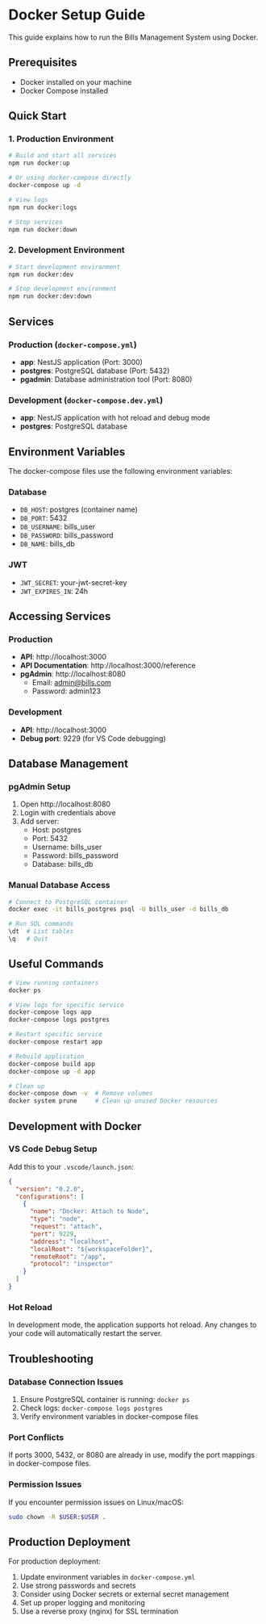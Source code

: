 # Docker Setup Guide

This guide explains how to run the Bills Management System using Docker.

## Prerequisites

- Docker installed on your machine
- Docker Compose installed

## Quick Start

### 1. Production Environment

```bash
# Build and start all services
npm run docker:up

# Or using docker-compose directly
docker-compose up -d

# View logs
npm run docker:logs

# Stop services
npm run docker:down
```

### 2. Development Environment

```bash
# Start development environment
npm run docker:dev

# Stop development environment
npm run docker:dev:down
```

## Services

### Production (`docker-compose.yml`)

- **app**: NestJS application (Port: 3000)
- **postgres**: PostgreSQL database (Port: 5432)
- **pgadmin**: Database administration tool (Port: 8080)

### Development (`docker-compose.dev.yml`)

- **app**: NestJS application with hot reload and debug mode
- **postgres**: PostgreSQL database

## Environment Variables

The docker-compose files use the following environment variables:

### Database
- `DB_HOST`: postgres (container name)
- `DB_PORT`: 5432
- `DB_USERNAME`: bills_user
- `DB_PASSWORD`: bills_password
- `DB_NAME`: bills_db

### JWT
- `JWT_SECRET`: your-jwt-secret-key
- `JWT_EXPIRES_IN`: 24h

## Accessing Services

### Production
- **API**: http://localhost:3000
- **API Documentation**: http://localhost:3000/reference
- **pgAdmin**: http://localhost:8080
  - Email: admin@bills.com
  - Password: admin123

### Development
- **API**: http://localhost:3000
- **Debug port**: 9229 (for VS Code debugging)

## Database Management

### pgAdmin Setup
1. Open http://localhost:8080
2. Login with credentials above
3. Add server:
   - Host: postgres
   - Port: 5432
   - Username: bills_user
   - Password: bills_password
   - Database: bills_db

### Manual Database Access

```bash
# Connect to PostgreSQL container
docker exec -it bills_postgres psql -U bills_user -d bills_db

# Run SQL commands
\dt  # List tables
\q   # Quit
```

## Useful Commands

```bash
# View running containers
docker ps

# View logs for specific service
docker-compose logs app
docker-compose logs postgres

# Restart specific service
docker-compose restart app

# Rebuild application
docker-compose build app
docker-compose up -d app

# Clean up
docker-compose down -v  # Remove volumes
docker system prune     # Clean up unused Docker resources
```

## Development with Docker

### VS Code Debug Setup

Add this to your `.vscode/launch.json`:

```json
{
  "version": "0.2.0",
  "configurations": [
    {
      "name": "Docker: Attach to Node",
      "type": "node",
      "request": "attach",
      "port": 9229,
      "address": "localhost",
      "localRoot": "${workspaceFolder}",
      "remoteRoot": "/app",
      "protocol": "inspector"
    }
  ]
}
```

### Hot Reload

In development mode, the application supports hot reload. Any changes to your code will automatically restart the server.

## Troubleshooting

### Database Connection Issues
1. Ensure PostgreSQL container is running: `docker ps`
2. Check logs: `docker-compose logs postgres`
3. Verify environment variables in docker-compose files

### Port Conflicts
If ports 3000, 5432, or 8080 are already in use, modify the port mappings in docker-compose files.

### Permission Issues
If you encounter permission issues on Linux/macOS:
```bash
sudo chown -R $USER:$USER .
```

## Production Deployment

For production deployment:

1. Update environment variables in `docker-compose.yml`
2. Use strong passwords and secrets
3. Consider using Docker secrets or external secret management
4. Set up proper logging and monitoring
5. Use a reverse proxy (nginx) for SSL termination
